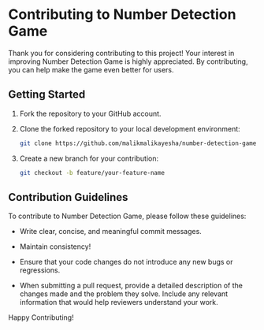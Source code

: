 # Contributing to Number Detection Game

Thank you for considering contributing to this project! Your interest in improving Number Detection Game is highly appreciated. By contributing, you can help make the game even better for users.

## Getting Started

1. Fork the repository to your GitHub account.

2. Clone the forked repository to your local development environment:

   ```bash
   git clone https://github.com/malikmalikayesha/number-detection-game.git
   ```

3. Create a new branch for your contribution:

   ```bash
   git checkout -b feature/your-feature-name
   ```

## Contribution Guidelines

To contribute to Number Detection Game, please follow these guidelines:

- Write clear, concise, and meaningful commit messages.

- Maintain consistency!

- Ensure that your code changes do not introduce any new bugs or regressions.

- When submitting a pull request, provide a detailed description of the changes made and the problem they solve. Include any relevant information that would help reviewers understand your work.

Happy Contributing!
